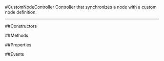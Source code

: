 #CustomNodeController
  Controller that synchronizes a node with a custom node definition. 

---
##Constructors 


##Methods  











##Properties  




##Events  


